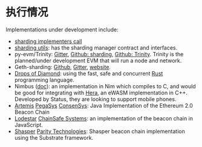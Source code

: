 # 执行情况

Implementations under development include:

* [sharding implementers call](https://github.com/ethresearch/eth2.0-pm)
* [sharding utils](https://github.com/ethereum/sharding): has the sharding manager contract and interfaces.
* py-evm/Trinity: [Gitter](https://gitter.im/ethereum/py-evm), [Github: sharding](https://github.com/ethereum/py-evm/tree/sharding), [Github: Trinity](https://github.com/ethereum/py-evm/tree/trinity). Trinity is the planned/under development EVM that will run a node and network.
* Geth-sharding: [Github](https://github.com/prysmaticlabs/geth-sharding), [Gitter](https://gitter.im/prysmaticlabs/geth-sharding), [website](https://prysmaticlabs.com/).
* [Drops of Diamond](https://github.com/Drops-of-Diamond/diamond_drops): using the fast, safe and concurrent [Rust](https://www.rust-lang.org/en-US/) programming language.
* Nimbus \([doc](https://docs.google.com/document/d/14u65XVNLOd83cq3t7wNC9UPweZ6kPWvmXwRTWWn0diQ/edit#)\): an implementation in Nim which compiles to C, and would be good for integrating with [Hera](https://github.com/ewasm/hera), an eWASM implementation in C++. Developed by Status, they are looking to support mobile phones.
* [Artemis](https://github.com/PegaSysEng/artemis) [PegaSys](https://twitter.com/PegasysEng) [ConsenSys](https://consensys.net/): Java Implementation of the Ethereum 2.0 Beacon Chain
* [Lodestar](https://github.com/ChainSafeSystems/lodestar_chain) [ChainSafe Systems](https://chainsafe.io/): an implementation of the beacon chain in JavaScript.
* [Shasper](https://github.com/paritytech/shasper) [Parity Technologies](https://parity.io/): Shasper beacon chain implementation using the Substrate framework.

